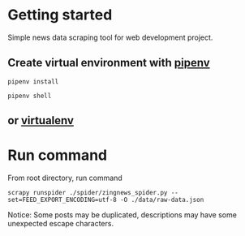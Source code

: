 # Getting started

Simple news data scraping tool for web development project.

## Create virtual environment with  [pipenv](https://pypi.org/project/pipenv)

```
pipenv install

pipenv shell
```

## or [virtualenv](https://pypi.org/project/virtualenv)

# Run command

From root directory, run command

```
scrapy runspider ./spider/zingnews_spider.py --set=FEED_EXPORT_ENCODING=utf-8 -O ./data/raw-data.json
```

Notice: Some posts may be duplicated, descriptions may have some unexpected escape characters.
